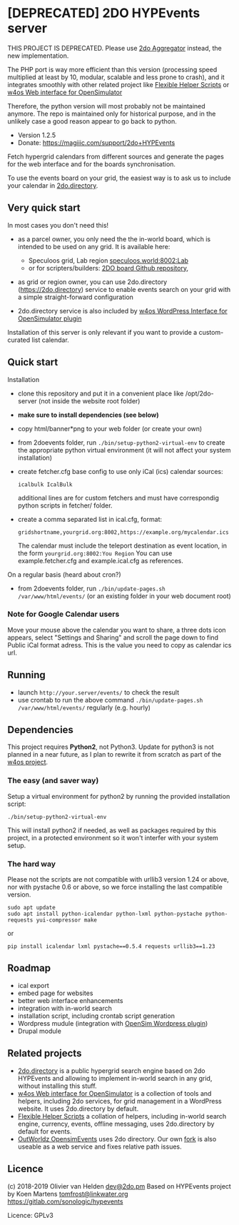 # [DEPRECATED] 2DO HYPEvents server

THIS PROJECT IS DEPRECATED. Please use [2do Aggregator](https://github.com/GuduleLapointe/2do-aggregator) instead, the new implementation.

The PHP port is way more efficient than this version (processing speed multiplied at least by 10, modular, scalable and less prone to crash), and it integrates smoothly with other related project like [Flexible Helper Scripts](https://github.com/GuduleLapointe/flexible_helper_scripts) or [w4os Web interface for OpenSimulator](https://w4os.org)

Therefore, the python version will most probably not be maintained anymore.
The repo is maintained only for historical purpose, and in the unlikely case a good reason appear to go back to python.

- Version 1.2.5
- Donate: <https://magiiic.com/support/2do+HYPEvents>

Fetch hypergrid calendars from different sources and generate the pages for the web interface and for the boards synchronisation.

To use the events board on your grid, the easiest way is to ask us to include your calendar in [2do.directory](https://2do.directory/).

## Very quick start

In most cases you don't need this!

- as a parcel owner, you only need the the in-world board, which is intended to be used on any grid. It is available here:

  - Speculoos grid, Lab region [speculoos.world:8002:Lab](hop://speculoos.world:8002/Lab/128/128/22)
  - or for scripters/builders: [2DO board Github repository](https://git.magiiic.com/opensimulator/2do-board),

- as grid or region owner, you can use 2do.directory (<https://2do.directory>) service to enable events search on your grid with a simple straight-forward configuration

- 2do.directory service is also included by [w4os WordPress Interface for OpenSimulator plugin](https://wordpress.org/plugins/w4os-opensimulator-web-interface/)

Installation of this server is only relevant if you want to provide a custom-curated list calendar.

## Quick start

Installation

- clone this repository and put it in a convenient place like /opt/2do-server (not inside the website root folder)
- **make sure to install dependencies (see below)**
- copy html/banner*png to your web folder (or create your own)
- from 2doevents folder, run `./bin/setup-python2-virtual-env` to create the appropriate python virtual environment (it will not affect your system installation)
- create fetcher.cfg base config to use only iCal (ics) calendar sources:

  ```
  icalbulk IcalBulk
  ```

  additional lines are for custom fetchers and must have correspondig python scripts in fetcher/ folder.

- create a comma separated list in ical.cfg, format:

  ```
  gridshortname,yourgrid.org:8002,https://example.org/mycalendar.ics
  ```

  The calendar must include the teleport destination as event location, in the form `yourgrid.org:8002:You Region` You can use example.fetcher.cfg and example.ical.cfg as references.

On a regular basis (heard about cron?)

- from 2doevents folder, run `./bin/update-pages.sh /var/www/html/events/` (or an existing folder in your web document root)

### Note for Google Calendar users

Move your mouse above the calendar you want to share, a three dots icon appears, select "Settings and Sharing" and scroll the page down to find Public iCal format adress. This is the value you need to copy as calendar ics url.

## Running

- launch `http://your.server/events/` to check the result
- use crontab to run the above command `./bin/update-pages.sh /var/www/html/events/` regularly (e.g. hourly)

## Dependencies

This project requires **Python2**, not Python3\. Update for python3 is not planned in a near future, as I plan to rewrite it from scratch as part of the [w4os project](https://w4os.org/).

### The easy (and saver way)

Setup a virtual environment for python2 by running the provided installation script:

```shell
./bin/setup-python2-virtual-env
```

This will install python2 if needed, as well as packages required by this project, in a protected environment so it won't interfer with your system setup.

### The hard way

Please not the scripts are not compatible with urllib3 version 1.24 or above, nor with pystache 0.6 or above, so we force installing the last compatible version.

```shell
sudo apt update
sudo apt install python-icalendar python-lxml python-pystache python-requests yui-compressor make
```

or

```shell
pip install icalendar lxml pystache==0.5.4 requests urllib3==1.23
```

## Roadmap

- ical export
- embed page for websites
- better web interface enhancements
- integration with in-world search
- installation script, including crontab script generation
- Wordpress mudule (integration with [OpenSim Wordpress plugin](https://git.magiiic.com/opensimulator/w4os))
- Drupal module

## Related projects

- [2do.directory](https://2do.directory) is a public hypergrid search engine based on 2do HYPEvents and allowing to implement in-world search in any grid, without installing this stuff.
- [w4os Web interface for OpenSimulator](https://w4os.org) is a collection of tools and helpers, including 2do services, for grid management in a WordPress website. It uses 2do.directory by default.
- [Flexible Helper Scripts](https://github.com/GuduleLapointe/flexible_helper_scripts) a collation of helpers, including in-world search engine, currency, events, offline messaging, uses 2do.directory by default for events.
- [OutWorldz OpensimEvents](https://github.com/Outworldz/OpensimEvents) uses 2do directory. Our own [fork](https://github.com/GuduleLapointe/2do-search) is also useable as a web service and fixes relative path issues.

## Licence

(c) 2018-2019 Olivier van Helden [dev@2do.pm](mailto:dev@2do.pm) Based on HYPEvents project by Koen Martens [tomfrost@linkwater.org](mailto:tomfrost@linkwater.org) <https://gitlab.com/sonologic/hypevents>

Licence: GPLv3
